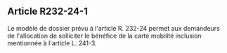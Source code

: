 ## Article R232-24-1

Le modèle de dossier prévu à l'article R. 232-24 permet aux demandeurs de l'allocation de solliciter le
bénéfice de la carte mobilité inclusion mentionnée à l'article L. 241-3.

